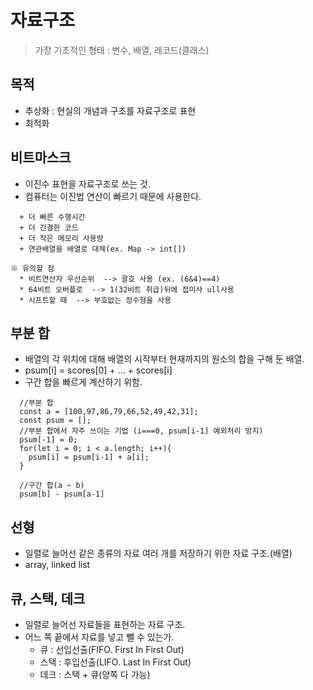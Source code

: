 # 자료구조
> 가장 기초적인 형태 : 변수, 배열, 레코드(클래스)

목적
----------
* 추상화 : 현실의 개념과 구조를 자료구조로 표현
* 최적화

**비트마스크**
----------
* 이진수 표현을 자료구조로 쓰는 것.
* 컴퓨터는 이진법 연산이 빠르기 때문에 사용한다.
```
  + 더 빠른 수행시간
  + 더 간결한 코드
  + 더 작은 메모리 사용량
  + 연관배열을 배열로 대체(ex. Map -> int[])
```
    ※ 유의할 점
      * 비트연산자 우선순위  --> 괄호 사용 (ex. (6&4)==4)
      * 64비트 오버플로  --> 1(32비트 취급)뒤에 접미사 ull사용
      * 시프트할 때  --> 부호없는 정수형을 사용

**부분 합**
----------
* 배열의 각 위치에 대해 배열의 시작부터 현재까지의 원소의 합을 구해 둔 배열.
* psum[i] = scores[0] + ... + scores[i]
* 구간 합을 빠르게 계산하기 위함.
```
  //부분 합
  const a = [100,97,86,79,66,52,49,42,31];  
  const psum = [];
  //부분 합에서 자주 쓰이는 기법 (i===0, psum[i-1] 예외처리 방지) 
  psum[-1] = 0;
  for(let i = 0; i < a.length; i++){
    psum[i] = psum[i-1] + a[i];
  }

  //구간 합(a ~ b)
  psum[b] - psum[a-1]
```

**선형**
----------
* 일렬로 늘어선 같은 종류의 자료 여러 개를 저장하기 위한 자료 구조.(배열)
* array, linked list

**큐, 스택, 데크**
----------
* 일렬로 늘어선 자료들을 표현하는 자료 구조.
* 어느 쪽 끝에서 자료를 넣고 뺄 수 있는가.
  - 큐 : 선입선출(FIFO. First In First Out)
  - 스택 : 후입선출(LIFO. Last In First Out)
  - 데크 : 스택 + 큐(양쪽 다 가능)